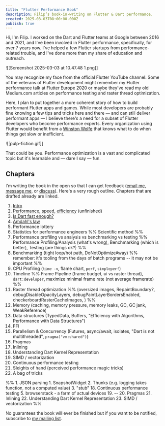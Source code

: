 ```yaml
---
title: "Flutter Performance Book"
description: Filip’s book-in-writing on Flutter & Dart performance.
created: 2025-03-03T08:00:00.000Z
publish: true
---
```


Hi, I'm Filip. I worked on the Dart and Flutter teams at Google between 2016 and 2021, and I've been involved in Flutter performance, specifically, for over 7 years now. I've helped a few Flutter startups from performance-related trouble, and I've done more than my share of education and outreach.

![[Screenshot 2025-03-03 at 10.47.48 1.png]]

You may recognize my face from the official Flutter YouTube channel. Some of the veterans of Flutter development might remember my Flutter performance talk at Flutter Europe 2020 or maybe they've read my old Medium.com articles on performance testing and raster thread optimization.

<!-- Flutter Europe 2020](https://www.youtube.com/watch?v=SQcmrl_NkqY) -->

Here, I plan to put together a more coherent story of how to build performant Flutter apps and games. While most developers are probably fine knowing a few tips and tricks here and there — and can still deliver performant apps — I believe there's a need for a subset of Flutter developers who become performance experts. Every organization using Flutter would benefit from a [Winston Wolfe](https://en.wikipedia.org/wiki/Pulp_Fiction#Cast) that knows what to do when things get slow or inefficient.

![[pulp-fiction.gif]]

That could be you. Performance optimization is a vast and complicated topic but it's learnable and — dare I say — fun.

## Chapters

I'm writing the book in the open so that I can get feedback ([email me](mailto:filip.hracek@gmail.com), [message me](https://mastodon.social/@filiph), or [discuss](https://forum.itsallwidgets.com/t/flutter-performance-book/2777)). Here's a very rough outline. Chapters that are drafted already are linked.

1. [Intro](/flutter-performance/010-intro.html)
2. [Performance, speed, efficiency](/flutter-performance/020-performance-speed-efficiency.html) (unfinished)
3. [Is Dart fast enough?](/flutter-performance/030-is-dart-fast-enough.html)
4. [Amdahl's law](/flutter-performance/040-amdahl's-law.html)
5. Performance lottery
6. Statistics for performance engineers %% Scientific method %%
7. Performance profiling vs analysis vs benchmarking vs testing %% Performance Profiling/Analysis (what's wrong), Benchmarking (which is better), Testing (are things ok?) %%
8. Benchmarking (tight loop/hot path, DoNotOptimizeAway) %% remember: it's tooling from the days of batch programs -- it may not be important %%
9. CPU Profiling (`time -v`, flame chart, `perf`, `simpleperf`)
10. Timeline %% Frame Pipeline (frame budget, ui vs raster thread), `dart:developer`, maximize minimal frame rate (not average framerate) %%
11. Raster thread optimization %% (oversized images, RepaintBoundary?, debugDisableOpacityLayers, debugPaintLayerBordersEnabled, checkerboardRasterCacheImages, ) %%
12. Memory (caching, memory pressure, memory leaks, GC, GC jank, WeakReference)
13. Data structures (TypedData, Buffers, "Efficiency with Algorithms, Performance with Data Structures")
14. FFI
15. Parallelism & Concurrency (Futures, async/await, isolates, "Dart is not multithreaded", `pragma("vm:shared")`)
16. Pragmas
17. Inlining
18. Understanding Dart Kernel Representation
19. SIMD / vectorization
20. Continuous performance testing
21. Sleights of hand (perceived performance magic tricks)
22. A bag of tricks


%%	1. JSON parsing
	1. SnapshotWidget
	2. Thunks (e.g. logging takes function, not a computed value)
	3. "stub"
18. Continuous performance testing
	5. browserstack - a farm of actual devices
19. --
20. Pragmas
21. Inlining
22. Understanding Dart Kernel Representation
23. SIMD / vectorization %%

No guarantees the book will ever be finished but if you want to be notified, subscribe to [my mailing list](https://filiph.net/await).


